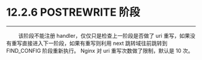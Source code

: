 # 12.2.6 POSTREWRITE 阶段
***

&emsp;&emsp;
该阶段不能注册 handler，仅仅只是检查上一阶段是否做了 uri 重写，如果没有重写直接进入下一阶段，如果有重写则利用 next 跳转域往前跳转到 FIND\_CONFIG 阶段重新执行。
Nginx 对 uri 重写次数做了限制，默认是 10 次。